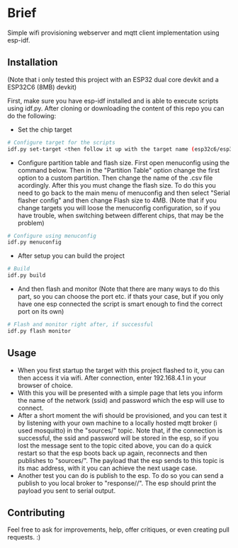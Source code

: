 # Brief

Simple wifi provisioning webserver and mqtt client implementation using esp-idf.

## Installation

(Note that i only tested this project with an ESP32 dual core devkit and a ESP32C6 (8MB) devkit)

First, make sure you have esp-idf installed and is able to execute scripts using idf.py.
After cloning or downloading the content of this repo you can do the following:

- Set the chip target
```bash
# Configure target for the scripts
idf.py set-target <then follow it up with the target name (esp32c6/esp32)>
```

- Configure partition table and flash size. First open menuconfig using the command below. Then in the "Partition Table" option change the first option to a custom partition. Then change the name of the .csv file acordingly. After this you must change the flash size. To do this you need to go back to the main menu of menuconfig and then select "Serial flasher config" and then change Flash size to 4MB. (Note that if you change targets you will loose the menuconfig configuration, so if you have trouble, when switching between different chips, that may be the problem)
```bash
# Configure using menuconfig
idf.py menuconfig
```

- After setup you can build the project
```bash
# Build
idf.py build
```

- And then flash and monitor (Note that there are many ways to do this part, so you can choose the port etc. if thats your case, but if you only have one esp connected the script is smart enough to find the correct port on its own)
```bash
# Flash and monitor right after, if successful
idf.py flash monitor
```

## Usage

- When you first startup the target with this project flashed to it, you can then access it via wifi. After connection, enter 192.168.4.1 in your browser of choice.
- With this you will be presented with a simple page that lets you inform the name of the network (ssid) and password which the esp will use to connect.
- After a short moment the wifi should be provisioned, and you can test it by listening with your own machine to a locally hosted mqtt broker (i used mosquitto) in the "sources/" topic. Note that, if the connection is successful, the ssid and password will be stored in the esp, so if you lost the message sent to the topic cited above, you can do a quick restart so that the esp boots back up again, reconnects and then publishes to "sources/". The payload that the esp sends to this topic is its mac address, with it you can achieve the next usage case. 
- Another test you can do is publish to the esp. To do so you can send a publish to you local broker to "response/<the mac of the esp>/". The esp should print the payload you sent to serial output.

## Contributing

Feel free to ask for improvements, help, offer critiques, or even creating pull requests. :)

